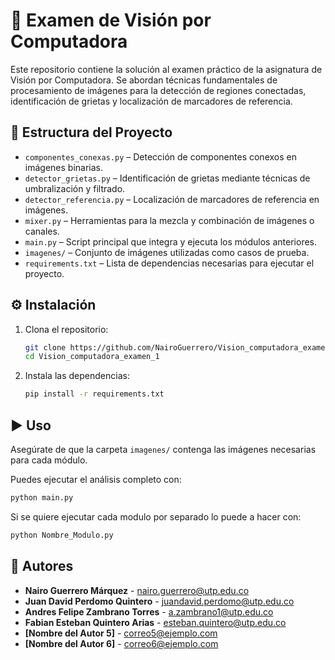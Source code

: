 # 🧠 Examen de Visión por Computadora

Este repositorio contiene la solución al examen práctico de la asignatura de Visión por Computadora. Se abordan técnicas fundamentales de procesamiento de imágenes para la detección de regiones conectadas, identificación de grietas y localización de marcadores de referencia.

## 📁 Estructura del Proyecto

- `componentes_conexas.py` – Detección de componentes conexos en imágenes binarias.
- `detector_grietas.py` – Identificación de grietas mediante técnicas de umbralización y filtrado.
- `detector_referencia.py` – Localización de marcadores de referencia en imágenes.
- `mixer.py` – Herramientas para la mezcla y combinación de imágenes o canales.
- `main.py` – Script principal que integra y ejecuta los módulos anteriores.
- `imagenes/` – Conjunto de imágenes utilizadas como casos de prueba.
- `requirements.txt` – Lista de dependencias necesarias para ejecutar el proyecto.

## ⚙️ Instalación

1. Clona el repositorio:
   ```bash
   git clone https://github.com/NairoGuerrero/Vision_computadora_examen_1.git
   cd Vision_computadora_examen_1
   ```

2. Instala las dependencias:
   ```bash
   pip install -r requirements.txt
   ```

## ▶️ Uso
Asegúrate de que la carpeta `imagenes/` contenga las imágenes necesarias para cada módulo.

Puedes ejecutar el análisis completo con:

```bash
python main.py
```
Si se quiere ejecutar cada modulo por separado lo puede a hacer con:

```bash
python Nombre_Modulo.py
```


## 👥 Autores

- **Nairo Guerrero Márquez** - [nairo.guerrero@utp.edu.co](mailto:nairo.guerrero@utp.edu.co)
- **Juan David Perdomo Quintero** - [juandavid.perdomo@utp.edu.co](mailto:juandavid.perdomo@utp.edu.co)
- **Andres Felipe Zambrano Torres** - [a.zambrano1@utp.edu.co](mailto:a.zambrano1@utp.edu.co)
- **Fabian Esteban Quintero Arias** - [esteban.quintero@utp.edu.co](mailto:esteban.quintero@utp.edu.co)
- **[Nombre del Autor 5]** - [correo5@ejemplo.com](mailto:correo5@ejemplo.com)
- **[Nombre del Autor 6]** - [correo6@ejemplo.com](mailto:correo6@ejemplo.com)
